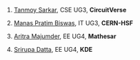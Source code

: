 1. [Tanmoy Sarkar](https://www.linkedin.com/in/tanmoy741127/), CSE UG3, **CircuitVerse** 

2. [Manas Pratim Biswas](https://www.linkedin.com/in/manas-pratim-biswas/), IT UG3, **CERN-HSF** 

3. [Aritra Majumder](https://www.linkedin.com/in/aritra-majumder-juee23/), EE UG4, **Mathesar** 

4. [Srirupa Datta](https://www.linkedin.com/in/srirupa-datta/), EE UG4, **KDE** 
